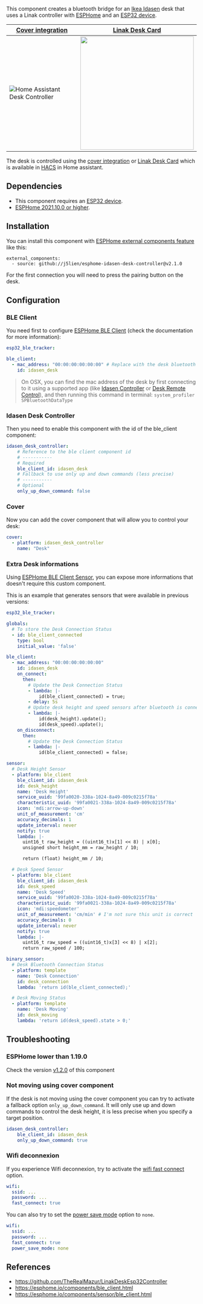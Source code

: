 This component creates a bluetooth bridge for an [Ikea Idasen](https://www.ikea.com/gb/en/p/idasen-desk-sit-stand-brown-dark-grey-s19280958/) desk that uses a Linak controller with [ESPHome](https://esphome.io) and an [ESP32 device](https://esphome.io/devices/esp32.html).

| [Cover integration](https://www.home-assistant.io/integrations/cover/) | [Linak Desk Card](https://github.com/IhorSyerkov/linak-desk-card)                                                              |
| ---------------------------------------------------------------------- | ------------------------------------------------------------------------------------------------------------------------------ |
| ![Home Assistant Desk Controller](ha-desk-controller.png)              | <img src="https://user-images.githubusercontent.com/9998984/107797805-a3a6c800-6d5b-11eb-863a-56ae0343995c.png" width="300" /> |

The desk is controlled using the [cover integration](https://www.home-assistant.io/integrations/cover/) or [Linak Desk Card](https://github.com/IhorSyerkov/linak-desk-card) which is available in [HACS](https://hacs.xyz) in Home assistant.

## Dependencies

* This component requires an [ESP32 device](https://esphome.io/devices/esp32.html).
* [ESPHome 2021.10.0 or higher](https://github.com/esphome/esphome/releases).

## Installation

You can install this component with [ESPHome external components feature](https://esphome.io/components/external_components.html) like this:
```
external_components:
  - source: github://j5lien/esphome-idasen-desk-controller@v2.1.0
```

For the first connection you will need to press the pairing button on the desk.

## Configuration

### BLE Client

You need first to configure [ESPHome BLE Client](https://esphome.io/components/ble_client.html) (check the documentation for more information):

```yaml
esp32_ble_tracker:

ble_client:
  - mac_address: "00:00:00:00:00:00" # Replace with the desk bluetooth mac address
    id: idasen_desk
```

> On OSX, you can find the mac address of the desk by first connecting to it using a supported app (like [Idasen Controller](https://github.com/DWilliames/idasen-controller-mac) or [Desk Remote Control](https://apps.apple.com/us/app/desk-remote-control/id1509037746)), and then running this command in terminal:
`system_profiler SPBluetoothDataType`

### Idasen Desk Controller

Then you need to enable this component with the id of the ble_client component:

```yaml
idasen_desk_controller:
    # Reference to the ble client component id
    # -----------
    # Required
    ble_client_id: idasen_desk
    # Fallback to use only up and down commands (less precise)
    # -----------
    # Optional
    only_up_down_command: false
```

### Cover

Now you can add the cover component that will allow you to control your desk:

```yaml
cover:
  - platform: idasen_desk_controller
    name: "Desk"
```

### Extra Desk informations

Using [ESPHome BLE Client Sensor](https://esphome.io/components/sensor/ble_client.html), you can expose more informations that doesn't require this custom component.

This is an example that generates sensors that were available in previous versions:

```yaml
esp32_ble_tracker:

globals:
  # To store the Desk Connection Status
  - id: ble_client_connected
    type: bool
    initial_value: 'false'

ble_client:
  - mac_address: "00:00:00:00:00:00"
    id: idasen_desk
    on_connect:
      then:
        # Update the Desk Connection Status
        - lambda: |-
            id(ble_client_connected) = true;
        - delay: 5s
        # Update desk height and speed sensors after bluetooth is connected
        - lambda: |-
            id(desk_height).update();
            id(desk_speed).update();
    on_disconnect:
      then:
        # Update the Desk Connection Status
        - lambda: |-
            id(ble_client_connected) = false;

sensor:
  # Desk Height Sensor
  - platform: ble_client
    ble_client_id: idasen_desk
    id: desk_height
    name: 'Desk Height'
    service_uuid: '99fa0020-338a-1024-8a49-009c0215f78a'
    characteristic_uuid: '99fa0021-338a-1024-8a49-009c0215f78a'
    icon: 'mdi:arrow-up-down'
    unit_of_measurement: 'cm'
    accuracy_decimals: 1
    update_interval: never
    notify: true
    lambda: |-
      uint16_t raw_height = ((uint16_t)x[1] << 8) | x[0];
      unsigned short height_mm = raw_height / 10;

      return (float) height_mm / 10;

  # Desk Speed Sensor
  - platform: ble_client
    ble_client_id: idasen_desk
    id: desk_speed
    name: 'Desk Speed'
    service_uuid: '99fa0020-338a-1024-8a49-009c0215f78a'
    characteristic_uuid: '99fa0021-338a-1024-8a49-009c0215f78a'
    icon: 'mdi:speedometer'
    unit_of_measurement: 'cm/min' # I'm not sure this unit is correct
    accuracy_decimals: 0
    update_interval: never
    notify: true
    lambda: |-
      uint16_t raw_speed = ((uint16_t)x[3] << 8) | x[2];
      return raw_speed / 100;

binary_sensor:
  # Desk Bluetooth Connection Status
  - platform: template
    name: 'Desk Connection'
    id: desk_connection
    lambda: 'return id(ble_client_connected);'

  # Desk Moving Status
  - platform: template
    name: 'Desk Moving'
    id: desk_moving
    lambda: 'return id(desk_speed).state > 0;'
```

## Troubleshooting

### ESPHome lower than 1.19.0

Check the version [v1.2.0](https://github.com/j5lien/esphome-idasen-desk-controller/releases/tag/v1.2.0) of this component

### Not moving using cover component

If the desk is not moving using the cover component you can try to activate a fallback option `only_up_down_command`. It will only use up and down commands to control the desk height, it is less precise when you specify a target position.

```yaml
idasen_desk_controller:
    ble_client_id: idasen_desk
    only_up_down_command: true
```

### Wifi deconnexion

If you experience Wifi deconnexion, try to activate the [wifi fast connect](https://esphome.io/components/wifi.html) option.
```yaml
wifi:
  ssid: ...
  password: ...
  fast_connect: true
```

You can also try to set the [power save mode](https://esphome.io/components/wifi.html?highlight=wifi#power-save-mode) option to `none`.
```yaml
wifi:
  ssid: ...
  password: ...
  fast_connect: true
  power_save_mode: none
```

## References

* https://github.com/TheRealMazur/LinakDeskEsp32Controller
* https://esphome.io/components/ble_client.html
* https://esphome.io/components/sensor/ble_client.html
